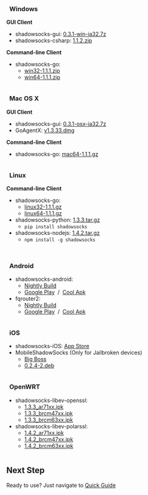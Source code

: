 <div id="download" class="container">
  <div class="sixteen columns"><br/></div>
  <div class="one-third column">
    <h3><i class="fa fa-windows fa-3x"></i> &nbsp; Windows</h3>
    <p><strong>GUI Client</strong></p>
    <ul>
      <li>shadowsocks-gui: <a href="http://sourceforge.net/projects/shadowsocksgui/files/dist/shadowsocks-gui-0.3.1-win-ia32.7z/download">0.3.1-win-ia32.7z</a></li>
      <li>shadowsocks-csharp: <a href="https://code.google.com/p/shadowsocks-csharp/downloads/detail?name=shadowsocks-csharp-1.1.2.zip">1.1.2.zip</a></li>      
    </ul>
    <p><strong>Command-line Client</strong></p>
    <ul>
      <li>shadowsocks-go:
        <ul>
          <li>
            <a href="http://dl.chenyufei.info/shadowsocks/shadowsocks-local-win32-1.1.1.zip">win32-1.1.1.zip</a>
          </li>
          <li>
            <a href="http://dl.chenyufei.info/shadowsocks/shadowsocks-local-win64-1.1.1.zip">win64-1.1.1.zip</a>
          </li>
        </ul>
      </li>  
    </ul>
  </div>
  <div class="one-third column">
    <h3><i class="fa fa-apple fa-3x"></i> &nbsp; Mac OS X</h3>
    <p><strong>GUI Client</strong></p>
    <ul>
      <li>shadowsocks-gui: <a href="http://sourceforge.net/projects/shadowsocksgui/files/dist/shadowsocks-gui-0.3.1-osx-ia32.7z/download">0.3.1-osx-ia32.7z</a></li>
      <li>GoAgentX: <a href="https://goagentx.googlecode.com/files/GoAgentX-v1.3.33.dmg">v1.3.33.dmg</a></li>      
    </ul>
    <p><strong>Command-line Client</strong></p>
    <ul>
      <li>
        shadowsocks-go: <a href="http://dl.chenyufei.info/shadowsocks/shadowsocks-local-mac64-1.1.1.gz">mac64-1.1.1.gz</a>
      </li>  
    </ul>
  </div>
  <div class="one-third column">
    <h3><i class="fa fa-linux fa-3x"></i> &nbsp; Linux</h3>
    <p><strong>Command-line Client</strong></p>
    <ul>
      <li>shadowsocks-go:
        <ul>
          <li>
            <a href="http://dl.chenyufei.info/shadowsocks/shadowsocks-local-linux32-1.1.1.gz">linux32-1.1.1.gz</a>
          </li>
          <li>
            <a href="http://dl.chenyufei.info/shadowsocks/shadowsocks-local-linux64-1.1.1.zip">linux64-1.1.1.gz</a>
          </li>
        </ul>
      </li>
      <li>shadowsocks-python: <a href="https://pypi.python.org/pypi/shadowsocks">1.3.3.tar.gz</a>
        <ul>
          <li>
            <code>pip install shadowsocks</code>
          </li>
        </ul>
      </li>
      <li>shadowsocks-nodejs: <a href="https://github.com/clowwindy/shadowsocks-nodejs/archive/1.4.2.tar.gz">1.4.2.tar.gz</a>
        <ul>
          <li>
            <code>npm install -g shadowsocks</code>
          </li>
        </ul>
      </li>
    </ul>
  </div>

  <p class="sixteen columns"></p>

  <div class="one-third column last">
    <h3><i class="fa fa-android fa-3x"></i> &nbsp; Android</h3>
    <ul>
      <li>shadowsocks-android:
        <ul>
          <li>
            <a href="http://buildbot.sinaapp.com">Nightly Build</a>
          </li>
          <li>
            <a href="https://play.google.com/store/apps/details?id=com.github.shadowsocks">Google Play</a>
            &nbsp;/&nbsp;
            <a href="http://www.coolapk.com/apk/com.github.shadowsocks">Cool Apk</a>
          </li>
        </ul>
      </li>
      <li>fqrouter2:
        <ul>
          <li>
            <a href="https://s3-ap-southeast-1.amazonaws.com/fqrouter/fqrouter-latest.apk">Nightly Build</a>
          </li>
          <li>
            <a href="https://play.google.com/store/apps/details?id=fq.router2">Google Play</a>
            &nbsp;/&nbsp;
            <a href="http://www.coolapk.com/apk/fq.router2">Cool Apk</a>
          </li>
        </ul>
      </li>
    </ul>
  </div>
  <div class="one-third column last">
    <h3><i class="fa fa-apple fa-3x"></i> &nbsp; iOS</h3>
    <ul>
      <li>shadowsocks-iOS:
        <a href="https://itunes.apple.com/tc/app/shadowsocks/id665729974?mt=8">App Store</a>
      </li>
      <li>MobileShadowSocks (Only for Jailbroken devices)
        <ul>
          <li>
            <a href="http://apt.thebigboss.org/onepackage.php?bundleid=com.linusyang.shadowsocks">Big Boss</a>
          </li>
          <li>
            <a href="http://apt.thebigboss.org/repofiles/cydia/debs2.0/shadowsocks_0.2.4-2.deb">0.2.4-2.deb</a>
          </li>
        </ul>
      </li>
    </ul>
  </div>
  <div class="one-third column last">
    <h3><i class="fa fa-rss fa-flip-horizontal fa-3x"></i> &nbsp; OpenWRT</h3>
    <ul>
      <li>shadowsocks-libev-openssl:
        <ul>
          <li>
            <a href="http://travis-ci.s3-website-ap-northeast-1.amazonaws.com/nightly/shadowsocks-libev_1.3.3-9933435506b1c96e8bfe7a0fc5f305398fd0f62e_ar71xx.ipk">1.3.3_ar71xx.ipk</a>
          </li>
          <li>
            <a href="http://travis-ci.s3-website-ap-northeast-1.amazonaws.com/nightly/shadowsocks-libev_1.3.3-9933435506b1c96e8bfe7a0fc5f305398fd0f62e_brcm47xx.ipk">1.3.3_brcm47xx.ipk</a>
          </li>
          <li>
            <a href="http://travis-ci.s3-website-ap-northeast-1.amazonaws.com/nightly/shadowsocks-libev_1.3.3-9933435506b1c96e8bfe7a0fc5f305398fd0f62e_brcm63xx.ipk">1.3.3_brcm63xx.ipk</a>
          </li>
        </ul>
      </li>
      <li>shadowsocks-libev-polarssl:
        <ul>
          <li>
            <a href="http://travis-ci.s3-website-ap-northeast-1.amazonaws.com/nightly/shadowsocks-libev-polarssl_1.4.2-343940e6ffd2062b11dccab0894b73f7f32722f7_ar71xx.ipk">1.4.2_ar71xx.ipk</a>
          </li>
          <li>
            <a href="http://travis-ci.s3-website-ap-northeast-1.amazonaws.com/nightly/shadowsocks-libev-polarssl_1.4.2-343940e6ffd2062b11dccab0894b73f7f32722f7_brcm47xx.ipk">1.4.2_brcm47xx.ipk</a>
          </li>
          <li>
            <a href="http://travis-ci.s3-website-ap-northeast-1.amazonaws.com/nightly/shadowsocks-libev-polarssl_1.4.2-343940e6ffd2062b11dccab0894b73f7f32722f7_brcm63xx.ipk">1.4.2_brcm63xx.ipk</a>
          </li>
        </ul>
      </li>
    </ul>
  </div>
</div>

## Next Step

Ready to use? Just navigate to [Quick Guide](/en/config/quick-guide.html)
